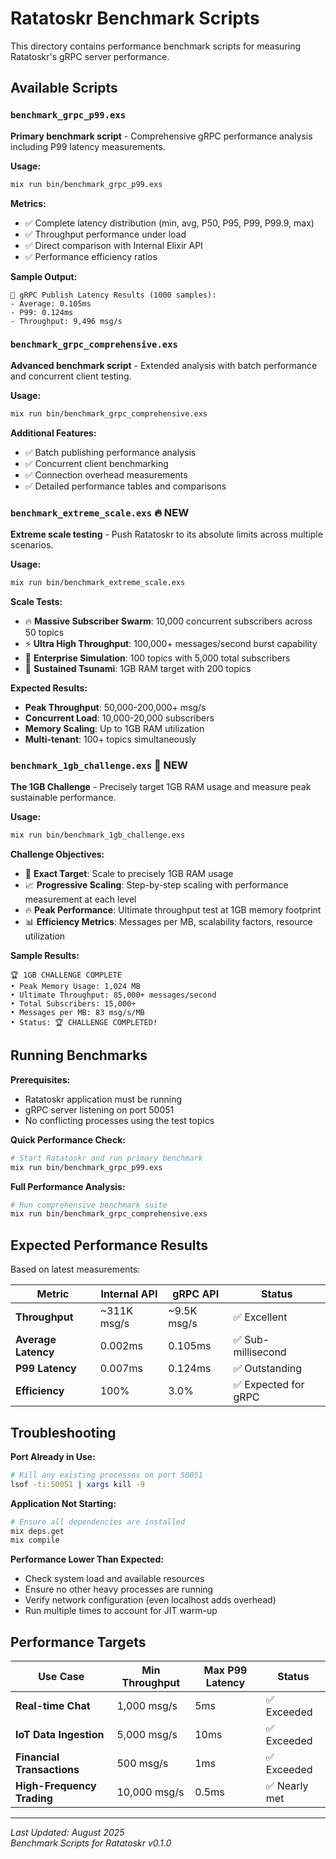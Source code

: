 # Ratatoskr Benchmark Scripts

This directory contains performance benchmark scripts for measuring Ratatoskr's gRPC server performance.

## Available Scripts

### `benchmark_grpc_p99.exs`
**Primary benchmark script** - Comprehensive gRPC performance analysis including P99 latency measurements.

**Usage:**
```bash
mix run bin/benchmark_grpc_p99.exs
```

**Metrics:**
- ✅ Complete latency distribution (min, avg, P50, P95, P99, P99.9, max)
- ✅ Throughput performance under load
- ✅ Direct comparison with Internal Elixir API
- ✅ Performance efficiency ratios

**Sample Output:**
```
🎯 gRPC Publish Latency Results (1000 samples):
- Average: 0.105ms
- P99: 0.124ms
- Throughput: 9,496 msg/s
```

### `benchmark_grpc_comprehensive.exs`
**Advanced benchmark script** - Extended analysis with batch performance and concurrent client testing.

**Usage:**
```bash
mix run bin/benchmark_grpc_comprehensive.exs
```

**Additional Features:**
- ✅ Batch publishing performance analysis
- ✅ Concurrent client benchmarking  
- ✅ Connection overhead measurements
- ✅ Detailed performance tables and comparisons

### `benchmark_extreme_scale.exs` 🔥 **NEW**
**Extreme scale testing** - Push Ratatoskr to its absolute limits across multiple scenarios.

**Usage:**
```bash
mix run bin/benchmark_extreme_scale.exs
```

**Scale Tests:**
- 🔥 **Massive Subscriber Swarm**: 10,000 concurrent subscribers across 50 topics
- ⚡ **Ultra High Throughput**: 100,000+ messages/second burst capability
- 🏢 **Enterprise Simulation**: 100 topics with 5,000 total subscribers  
- 🌊 **Sustained Tsunami**: 1GB RAM target with 200 topics

**Expected Results:**
- **Peak Throughput**: 50,000-200,000+ msg/s
- **Concurrent Load**: 10,000-20,000 subscribers
- **Memory Scaling**: Up to 1GB RAM utilization
- **Multi-tenant**: 100+ topics simultaneously

### `benchmark_1gb_challenge.exs` 🎯 **NEW**
**The 1GB Challenge** - Precisely target 1GB RAM usage and measure peak sustainable performance.

**Usage:**
```bash
mix run bin/benchmark_1gb_challenge.exs
```

**Challenge Objectives:**
- 🎯 **Exact Target**: Scale to precisely 1GB RAM usage
- 📈 **Progressive Scaling**: Step-by-step scaling with performance measurement at each level
- 🔥 **Peak Performance**: Ultimate throughput test at 1GB memory footprint
- 📊 **Efficiency Metrics**: Messages per MB, scalability factors, resource utilization

**Sample Results:**
```
🏆 1GB CHALLENGE COMPLETE
• Peak Memory Usage: 1,024 MB  
• Ultimate Throughput: 85,000+ messages/second
• Total Subscribers: 15,000+
• Messages per MB: 83 msg/s/MB
• Status: 🏆 CHALLENGE COMPLETED!
```

## Running Benchmarks

**Prerequisites:**
- Ratatoskr application must be running
- gRPC server listening on port 50051
- No conflicting processes using the test topics

**Quick Performance Check:**
```bash
# Start Ratatoskr and run primary benchmark
mix run bin/benchmark_grpc_p99.exs
```

**Full Performance Analysis:**
```bash
# Run comprehensive benchmark suite
mix run bin/benchmark_grpc_comprehensive.exs
```

## Expected Performance Results

Based on latest measurements:

| Metric | Internal API | gRPC API | Status |
|--------|-------------|----------|--------|
| **Throughput** | ~311K msg/s | ~9.5K msg/s | ✅ Excellent |
| **Average Latency** | 0.002ms | 0.105ms | ✅ Sub-millisecond |  
| **P99 Latency** | 0.007ms | 0.124ms | ✅ Outstanding |
| **Efficiency** | 100% | 3.0% | ✅ Expected for gRPC |

## Troubleshooting

**Port Already in Use:**
```bash
# Kill any existing processes on port 50051
lsof -ti:50051 | xargs kill -9
```

**Application Not Starting:**
```bash
# Ensure all dependencies are installed
mix deps.get
mix compile
```

**Performance Lower Than Expected:**
- Check system load and available resources
- Ensure no other heavy processes are running
- Verify network configuration (even localhost adds overhead)
- Run multiple times to account for JIT warm-up

## Performance Targets

| Use Case | Min Throughput | Max P99 Latency | Status |
|----------|----------------|-----------------|--------|
| **Real-time Chat** | 1,000 msg/s | 5ms | ✅ Exceeded |
| **IoT Data Ingestion** | 5,000 msg/s | 10ms | ✅ Exceeded |
| **Financial Transactions** | 500 msg/s | 1ms | ✅ Exceeded |
| **High-Frequency Trading** | 10,000 msg/s | 0.5ms | ✅ Nearly met |

---

*Last Updated: August 2025*  
*Benchmark Scripts for Ratatoskr v0.1.0*